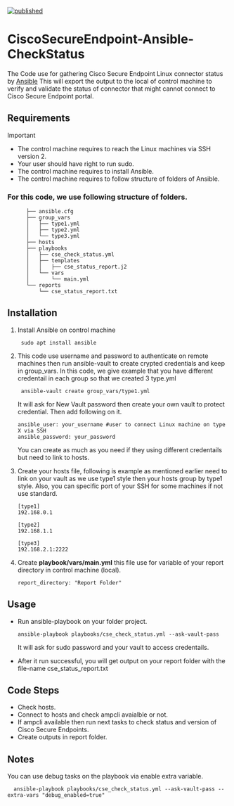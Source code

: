 [![published](https://static.production.devnetcloud.com/codeexchange/assets/images/devnet-published.svg)](https://developer.cisco.com/codeexchange/github/repo/ciscotee/CiscoSecureEndpoint-Ansible-CheckStatus)
# CiscoSecureEndpoint-Ansible-CheckStatus
The Code use for gathering Cisco Secure Endpoint Linux connector status by [Ansible](https://docs.ansible.com/ansible/latest/index.html)
This will export the output to the local of control machine to verify and validate the status of connector that might cannot connect to Cisco Secure Endpoint portal.

## Requirements

  > [!IMPORTANT]
  >  -  The control machine requires to reach the Linux machines via SSH version 2.
  >  -  Your user should have right to run sudo.
  >  -  The control machine requires to install Ansible.
  >  -  The control machine requires to follow structure of folders of Ansible.
  
  ### For this code, we use following structure of folders.
          ├── ansible.cfg
          ├── group_vars
          │   ├── type1.yml
          │   ├── type2.yml
          │   └── type3.yml
          ├── hosts
          ├── playbooks
          │   ├── cse_check_status.yml
          │   ├── templates
          │   │   ├── cse_status_report.j2
          │   └── vars
          │       └── main.yml
          └── reports
              └── cse_status_report.txt


## Installation
  1. Install Ansible on control machine

          sudo apt install ansible

  2. This code use username and password to authenticate on remote machines then run ansible-vault to create crypted credentials and keep in group_vars. In this code, we give example that you have different credentail in each group so that we   created 3 type.yml

          ansible-vault create group_vars/type1.yml
     It will ask for New Vault password then create your own vault to protect credential. Then add following on it.

         ansible_user: your_username #user to connect Linux machine on type X via SSH
         ansible_password: your_password
     You can create as much as you need if they using different credentails but need to link to hosts.
     
     
  3. Create your hosts file, following is example as mentioned earlier need to link on your vault as we use type1 style then your hosts group by type1 style. Also, you can specific port of your SSH for some machines if not use standard.

         [type1]
         192.168.0.1

         [type2]
         192.168.1.1

         [type3]
         192.168.2.1:2222
     
  4. Create **playbook/vars/main.yml** this file use for variable of your report directory in control machine (local).

         report_directory: "Report Folder"
         
## Usage
  - Run ansible-playbook on your folder project.
  
        ansible-playbook playbooks/cse_check_status.yml --ask-vault-pass
    It will ask for sudo password and your vault to access credentails.
  - After it run successful, you will get output on your report folder with the file-name cse_status_report.txt
  

## Code Steps
  - Check hosts.
  - Connect to hosts and check ampcli avaialble or not.
  - If ampcli available then run next tasks to check status and version of Cisco Secure Endpoints.
  - Create outputs in report folder.

## Notes
You can use debug tasks on the playbook via enable extra variable.

      ansible-playbook playbooks/cse_check_status.yml --ask-vault-pass --extra-vars "debug_enabled=true"
